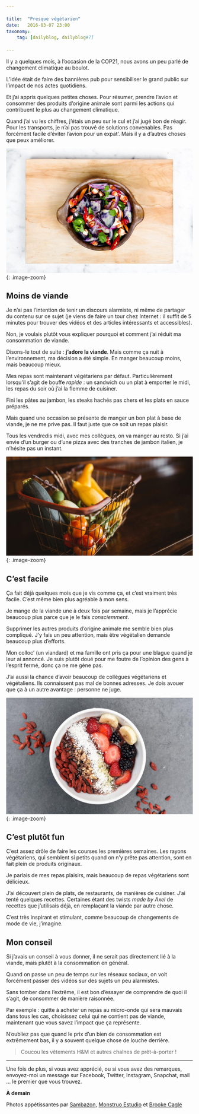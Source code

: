 ```yaml
---

title:  "Presque végétarien"
date:   2016-03-07 23:00
taxonomy:
    tag: [dailyblog, dailyblog#7]

---
```


Il y a quelques mois, à l’occasion de la COP21, nous avons un peu parlé de changement climatique au boulot.

L’idée était de faire des bannières pub pour sensibiliser le grand public sur l’impact de nos actes quotidiens.

Et j’ai appris quelques petites choses. Pour résumer, prendre l’avion et consommer des produits d’origine animale sont parmi les actions qui contribuent le plus au changement climatique.

Quand j’ai vu les chiffres, j’étais un peu sur le cul et j’ai jugé bon de réagir. Pour les transports, je n’ai pas trouvé de solutions convenables. Pas forcément facile d’éviter l’avion pour un expat’. Mais il y a d’autres choses que peux améliorer.

![food](/assets/images/food1@2x.jpg){: .image-zoom}

## Moins de viande

Je n’ai pas l’intention de tenir un discours alarmiste, ni même de partager du contenu sur ce sujet (je viens de faire un tour chez Internet : il suffit de 5 minutes pour trouver des vidéos et des articles intéressants et accessibles).

Non, je voulais plutôt vous expliquer pourquoi et comment j’ai réduit ma consommation de viande.

Disons-le tout de suite : **j’adore la viande**. Mais comme ça nuit à l’environnement, ma décision a été simple. En manger beaucoup moins, mais beaucoup mieux.

Mes repas sont maintenant végétariens par défaut. Particulièrement lorsqu'il s’agit de bouffe *rapide* : un sandwich ou un plat à emporter le midi, les repas du soir où j’ai la flemme de cuisiner.

Fini les pâtes au jambon, les steaks hachés pas chers et les plats en sauce préparés.

Mais quand une occasion se présente de manger un bon plat à base de viande, je ne me prive pas. Il faut juste que ce soit un repas plaisir.

Tous les vendredis midi, avec mes collègues, on va manger au resto. Si j’ai envie d’un burger ou d’une pizza avec des tranches de jambon italien, je n’hésite pas un instant.

![food](/assets/images/food2@2x.jpg){: .image-zoom}

## C’est facile

Ça fait déjà quelques mois que je vis comme ça, et c’est vraiment très facile. C’est même bien plus agréable à mon sens. 

Je mange de la viande une à deux fois par semaine, mais je l’apprécie beaucoup plus parce que je le fais *consciemment*.

Supprimer les autres produits d’origine animale me semble bien plus compliqué. J’y fais un peu attention, mais être végétalien demande beaucoup plus d’efforts.

Mon colloc’ (un viandard) et ma famille ont pris ça pour une blague quand je leur ai annoncé. Je suis plutôt doué pour me foutre de l’opinion des gens à l’esprit fermé, donc ça ne me gène pas.

J’ai aussi la chance d’avoir beaucoup de collègues végétariens et végétaliens. Ils connaissent pas mal de bonnes adresses. Je dois avouer que ça à un autre avantage : personne ne juge.

![food](/assets/images/food3@2x.jpg){: .image-zoom}

## C’est plutôt fun

C’est assez drôle de faire les courses les premières semaines. Les rayons végétariens, qui semblent si petits quand on n’y prête pas attention, sont en fait plein de produits originaux.

Je parlais de mes repas plaisirs, mais beaucoup de repas végétariens sont délicieux. 

J’ai découvert plein de plats, de restaurants, de manières de cuisiner. J’ai tenté quelques recettes. Certaines étant des twists *made by Axel* de recettes que j’utilisais déjà, en remplaçant la viande par autre chose. 

C’est très inspirant et stimulant, comme beaucoup de changements de mode de vie, j’imagine.

## Mon conseil

Si j’avais un conseil à vous donner, il ne serait pas directement lié à la viande, mais plutôt à la consommation en général.

Quand on passe un peu de temps sur les réseaux sociaux, on voit forcément passer des vidéos sur des sujets un peu alarmistes.

Sans tomber dans l’extrême, il est bon d’essayer de comprendre de quoi il s’agit, de consommer de manière raisonnée.

Par exemple : quitte à acheter un repas au micro-onde qui sera mauvais dans tous les cas, choisissez celui qui ne contient pas de viande, maintenant que vous savez l’impact que ça représente.

N’oubliez pas que quand le prix d’un bien de consommation est extrêmement bas, il y a souvent quelque chose de louche derrière.

> Coucou les vêtements H&M et autres chaînes de prêt-à-porter !

____

Une fois de plus, si vous avez apprécié, ou si vous avez des remarques, envoyez-moi un message sur Facebook, Twitter, Instagram, Snapchat, mail … le premier que vous trouvez.

**À demain**

Photos appétissantes par [Sambazon](https://unsplash.com/sambazon?target=_blank), [Monstruo Estudio](https://unsplash.com/monstruoestudio?target=_blank) et [Brooke Cagle](https://unsplash.com/brookecagle?target=_blank)